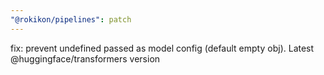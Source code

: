```yaml
---
"@rokikon/pipelines": patch
---
```


fix: prevent undefined passed as model config (default empty obj). Latest @huggingface/transformers version
